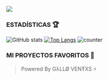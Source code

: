  <a href="https://github.com/karim-off"><img src="https://cardivo.vercel.app/api?name=Mi-perfil&description=Hola+Soy+GλLLØ+VENŦXS.+Creador+de+MinatoBot-Creative.&image=https://i.ibb.co/ggVpsd4/file.jpg/revision/latest?cb=20200606024545&usqp=CAU&usqp=CAU&backgroundColor=%23ecf0f1&instagram=gallo_ventxs&whatsapp=Matías_Crypto&pattern=leaf&colorPattern=%23eaeaea" /></a>

### ESTADÍSTICAS 🏆

![GitHub stats](https://github-readme-stats.vercel.app/api?username=GALLO-VENTXS&rank_icon=github&theme=algolia&locale=es)
[![Top Langs](https://github-readme-stats.vercel.app/api/top-langs/?username=GALLO-VENTXS&theme=algolia&locale=es)](https://github.com/GALLO-VENTXS)
![counter](https://komarev.com/ghpvc/?username=GALLO-VENTXS&style=flat-square&theme=algolia&locale=es)

### MI PROYECTOS FAVORITOS 💭



> Powered By GλLLØ VENŦXS ⚡
